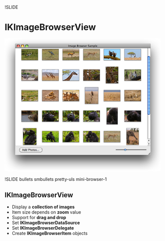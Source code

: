 !SLIDE 
# IKImageBrowserView #

![IKImageBrowserView](imagebrowser_02.jpg)

!SLIDE bullets smbullets pretty-uls mini-browser-1
## IKImageBrowserView ##

- Display a **collection of images**
- Item size depends on **zoom** value
- Support for **drag and drop**
- Set **IKImageBrowserDataSource**
- Set **IKImageBrowserDelegate**
- Create **IKImageBrowserItem** objects
